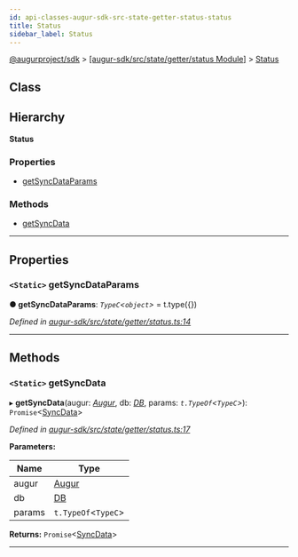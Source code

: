 ```yaml
---
id: api-classes-augur-sdk-src-state-getter-status-status
title: Status
sidebar_label: Status
---
```


[@augurproject/sdk](api-readme.md) > [[augur-sdk/src/state/getter/status Module]](api-modules-augur-sdk-src-state-getter-status-module.md) > [Status](api-classes-augur-sdk-src-state-getter-status-status.md)

## Class

## Hierarchy

**Status**

### Properties

* [getSyncDataParams](api-classes-augur-sdk-src-state-getter-status-status.md#getsyncdataparams)

### Methods

* [getSyncData](api-classes-augur-sdk-src-state-getter-status-status.md#getsyncdata)

---

## Properties

<a id="getsyncdataparams"></a>

### `<Static>` getSyncDataParams

**● getSyncDataParams**: *`TypeC`<`object`>* =  t.type({})

*Defined in [augur-sdk/src/state/getter/status.ts:14](https://github.com/AugurProject/augur/blob/304ca83772/packages/augur-sdk/src/state/getter/status.ts#L14)*

___

## Methods

<a id="getsyncdata"></a>

### `<Static>` getSyncData

▸ **getSyncData**(augur: *[Augur](api-classes-augur-sdk-src-augur-augur.md)*, db: *[DB](api-classes-augur-sdk-src-state-db-db-db.md)*, params: *`t.TypeOf`<`TypeC`>*): `Promise`<[SyncData](api-interfaces-augur-sdk-src-state-getter-status-syncdata.md)>

*Defined in [augur-sdk/src/state/getter/status.ts:17](https://github.com/AugurProject/augur/blob/304ca83772/packages/augur-sdk/src/state/getter/status.ts#L17)*

**Parameters:**

| Name | Type |
| ------ | ------ |
| augur | [Augur](api-classes-augur-sdk-src-augur-augur.md) |
| db | [DB](api-classes-augur-sdk-src-state-db-db-db.md) |
| params | `t.TypeOf`<`TypeC`> |

**Returns:** `Promise`<[SyncData](api-interfaces-augur-sdk-src-state-getter-status-syncdata.md)>

___

